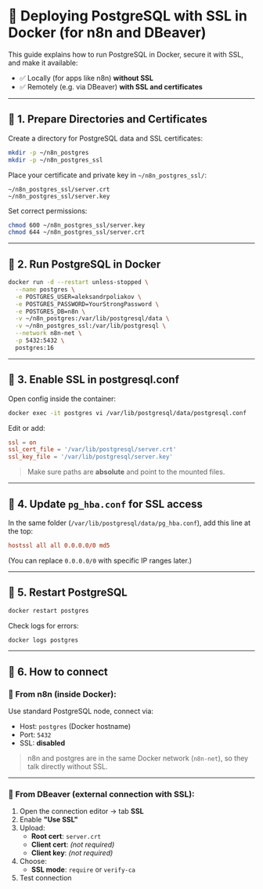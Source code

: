 # 🐘 Deploying PostgreSQL with SSL in Docker (for n8n and DBeaver)

This guide explains how to run PostgreSQL in Docker, secure it with SSL, and make it available:

- ✅ Locally (for apps like n8n) **without SSL**
- ✅ Remotely (e.g. via DBeaver) **with SSL and certificates**

---

## 📁 1. Prepare Directories and Certificates

Create a directory for PostgreSQL data and SSL certificates:

```bash
mkdir -p ~/n8n_postgres
mkdir -p ~/n8n_postgres_ssl
```

Place your certificate and private key in `~/n8n_postgres_ssl/`:

```
~/n8n_postgres_ssl/server.crt
~/n8n_postgres_ssl/server.key
```

Set correct permissions:

```bash
chmod 600 ~/n8n_postgres_ssl/server.key
chmod 644 ~/n8n_postgres_ssl/server.crt
```

---

## 🐳 2. Run PostgreSQL in Docker

```bash
docker run -d --restart unless-stopped \
  --name postgres \
  -e POSTGRES_USER=aleksandrpoliakov \
  -e POSTGRES_PASSWORD=YourStrongPassword \
  -e POSTGRES_DB=n8n \
  -v ~/n8n_postgres:/var/lib/postgresql/data \
  -v ~/n8n_postgres_ssl:/var/lib/postgresql \
  --network n8n-net \
  -p 5432:5432 \
  postgres:16
```

---

## 🔧 3. Enable SSL in postgresql.conf

Open config inside the container:

```bash
docker exec -it postgres vi /var/lib/postgresql/data/postgresql.conf
```

Edit or add:

```conf
ssl = on
ssl_cert_file = '/var/lib/postgresql/server.crt'
ssl_key_file = '/var/lib/postgresql/server.key'
```

> Make sure paths are **absolute** and point to the mounted files.

---

## 🔐 4. Update `pg_hba.conf` for SSL access

In the same folder (`/var/lib/postgresql/data/pg_hba.conf`), add this line at the top:

```conf
hostssl all all 0.0.0.0/0 md5
```

(You can replace `0.0.0.0/0` with specific IP ranges later.)

---

## 🔁 5. Restart PostgreSQL

```bash
docker restart postgres
```

Check logs for errors:

```bash
docker logs postgres
```

---

## 🧩 6. How to connect

### 🔹 From **n8n** (inside Docker):

Use standard PostgreSQL node, connect via:

- Host: `postgres` (Docker hostname)
- Port: `5432`
- SSL: **disabled**

> n8n and postgres are in the same Docker network (`n8n-net`), so they talk directly without SSL.

---

### 🔹 From **DBeaver** (external connection with SSL):

1. Open the connection editor → tab **SSL**
2. Enable **"Use SSL"**
3. Upload:
   - **Root cert**: `server.crt`
   - **Client cert**: *(not required)*
   - **Client key**: *(not required)*
4. Choose:
   - **SSL mode**: `require` or `verify-ca`
5. Test connection

